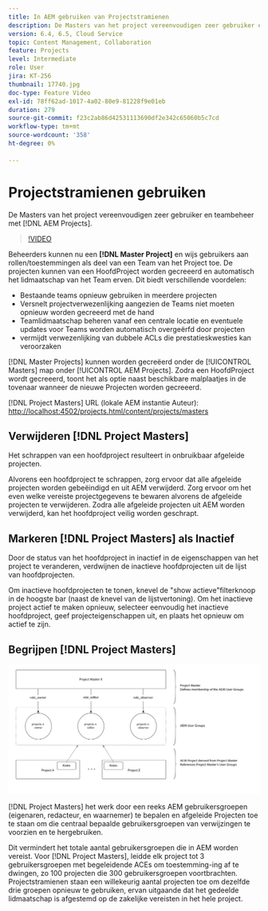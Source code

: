 ```yaml
---
title: In AEM gebruiken van Projectstramienen
description: De Masters van het project vereenvoudigen zeer gebruiker en teambeheer met AEM Projecten.
version: 6.4, 6.5, Cloud Service
topic: Content Management, Collaboration
feature: Projects
level: Intermediate
role: User
jira: KT-256
thumbnail: 17740.jpg
doc-type: Feature Video
exl-id: 78ff62ad-1017-4a02-80e9-81228f9e01eb
duration: 279
source-git-commit: f23c2ab86d42531113690df2e342c65060b5c7cd
workflow-type: tm+mt
source-wordcount: '358'
ht-degree: 0%

---
```


# Projectstramienen gebruiken

De Masters van het project vereenvoudigen zeer gebruiker en teambeheer met [!DNL AEM Projects].

>[!VIDEO](https://video.tv.adobe.com/v/17740?quality=12&learn=on)

Beheerders kunnen nu een **[!DNL Master Project]** en wijs gebruikers aan rollen/toestemmingen als deel van een Team van het Project toe. De projecten kunnen van een HoofdProject worden gecreeerd en automatisch het lidmaatschap van het Team erven. Dit biedt verschillende voordelen:

* Bestaande teams opnieuw gebruiken in meerdere projecten
* Versnelt projectverwezenlijking aangezien de Teams niet moeten opnieuw worden gecreeerd met de hand
* Teamlidmaatschap beheren vanaf een centrale locatie en eventuele updates voor Teams worden automatisch overgeërfd door projecten
* vermijdt verwezenlijking van dubbele ACLs die prestatieskwesties kan veroorzaken

[!DNL Master Projects] kunnen worden gecreëerd onder de [!UICONTROL Masters] map onder [!UICONTROL AEM Projects]. Zodra een HoofdProject wordt gecreeerd, toont het als optie naast beschikbare malplaatjes in de tovenaar wanneer de nieuwe Projecten worden gecreeerd.

[!DNL Project Masters] URL (lokale AEM instantie Auteur): [http://localhost:4502/projects.html/content/projects/masters](http://localhost:4502/projects.html/content/projects/masters)

## Verwijderen [!DNL Project Masters]

Het schrappen van een hoofdproject resulteert in onbruikbaar afgeleide projecten.

Alvorens een hoofdproject te schrappen, zorg ervoor dat alle afgeleide projecten worden gebeëindigd en uit AEM verwijderd. Zorg ervoor om het even welke vereiste projectgegevens te bewaren alvorens de afgeleide projecten te verwijderen. Zodra alle afgeleide projecten uit AEM worden verwijderd, kan het hoofdproject veilig worden geschrapt.

## Markeren [!DNL Project Masters] als Inactief

Door de status van het hoofdproject in inactief in de eigenschappen van het project te veranderen, verdwijnen de inactieve hoofdprojecten uit de lijst van hoofdprojecten.

Om inactieve hoofdprojecten te tonen, knevel de &quot;show actieve&quot;filterknoop in de hoogste bar (naast de knevel van de lijstvertoning). Om het inactieve project actief te maken opnieuw, selecteer eenvoudig het inactieve hoofdproject, geef projecteigenschappen uit, en plaats het opnieuw om actief te zijn.

## Begrijpen [!DNL Project Masters]

![Technisch overzicht van projectmeesters](assets/use-project-masters/project-masters-architecture.png)

[!DNL Project Masters] het werk door een reeks AEM gebruikersgroepen (eigenaren, redacteur, en waarnemer) te bepalen en afgeleide Projecten toe te staan om die centraal bepaalde gebruikersgroepen van verwijzingen te voorzien en te hergebruiken.

Dit vermindert het totale aantal gebruikersgroepen die in AEM worden vereist. Voor [!DNL Project Masters], leidde elk project tot 3 gebruikersgroepen met begeleidende ACEs om toestemming-ing af te dwingen, zo 100 projecten die 300 gebruikersgroepen voortbrachten. Projectstramienen staan een willekeurig aantal projecten toe om dezelfde drie groepen opnieuw te gebruiken, ervan uitgaande dat het gedeelde lidmaatschap is afgestemd op de zakelijke vereisten in het hele project.
